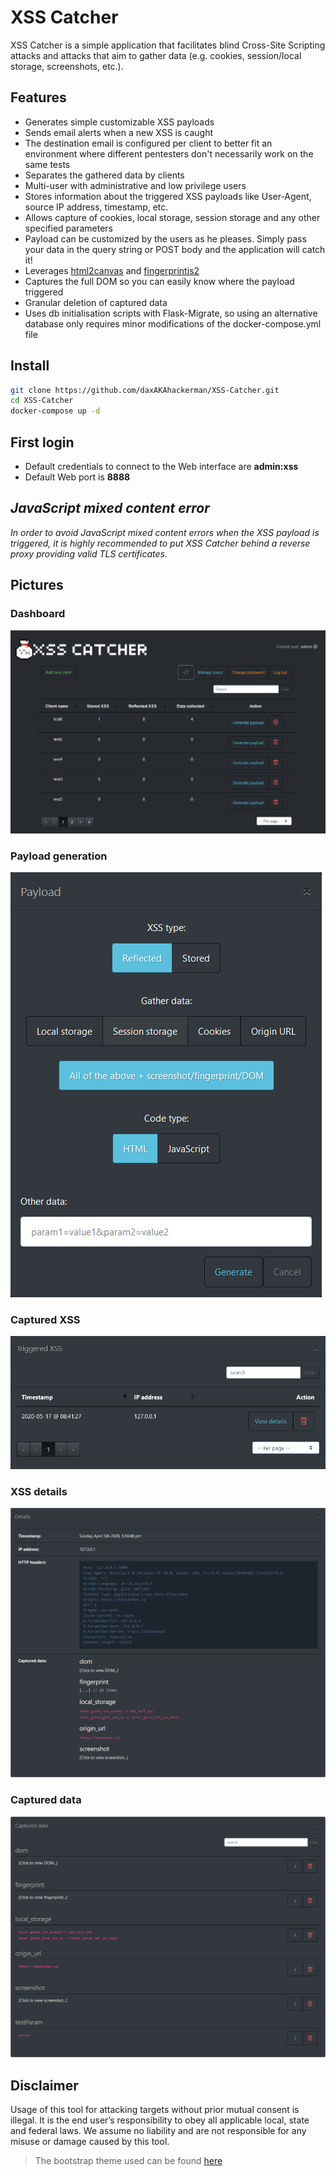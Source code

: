 # XSS Catcher
XSS Catcher is a simple application that facilitates blind Cross-Site Scripting attacks and attacks that aim to gather data (e.g. cookies, session/local storage, screenshots, etc.). 
## Features
* Generates simple customizable XSS payloads
* Sends email alerts when a new XSS is caught
* The destination email is configured per client to better fit an environment where different pentesters don't necessarily work on the same tests
* Separates the gathered data by clients
* Multi-user with administrative and low privilege users
* Stores information about the triggered XSS payloads like User-Agent, source IP address, timestamp, etc.
* Allows capture of cookies, local storage, session storage and any other specified parameters
* Payload can be customized by the users as he pleases. Simply pass your data in the query string or POST body and the application will catch it! 
* Leverages [html2canvas](https://github.com/niklasvh/html2canvas) and [fingerprintjs2](https://github.com/Valve/fingerprintjs2)
* Captures the full DOM so you can easily know where the payload triggered
* Granular deletion of captured data
* Uses db initialisation scripts with Flask-Migrate, so using an alternative database only requires minor modifications of the docker-compose.yml file
## Install
```bash
git clone https://github.com/daxAKAhackerman/XSS-Catcher.git
cd XSS-Catcher
docker-compose up -d
```
## First login
* Default credentials to connect to the Web interface are **admin:xss**
* Default Web port is **8888**
## *JavaScript mixed content error*
*In order to avoid JavaScript mixed content errors when the XSS payload is triggered, it is highly recommended to put XSS Catcher behind a reverse proxy providing valid TLS certificates.*
## Pictures
### Dashboard
![Alt text](/pictures/dashboard.png?raw=true "Dashboard")
### Payload generation
![Alt text](/pictures/payload.png?raw=true "Payload generation")
### Captured XSS
![Alt text](/pictures/xss.png?raw=true "Captured XSS")
### XSS details
![Alt text](/pictures/details.png?raw=true "XSS details")
### Captured data
![Alt text](/pictures/data.png?raw=true "Captured data")
## Disclaimer
Usage of this tool for attacking targets without prior mutual consent is illegal. It is the end user’s responsibility to obey all applicable local, state and federal laws. We assume no liability and are not responsible for any misuse or damage caused by this tool.
> The bootstrap theme used can be found [here](https://bootswatch.com/slate/)
